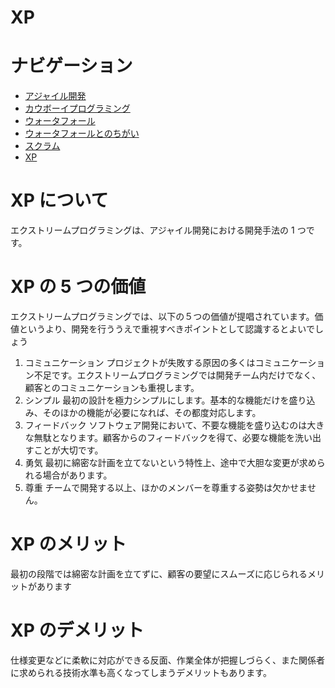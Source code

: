 # XP

# ナビゲーション
- [アジャイル開発](./azya.md)
- [カウボーイプログラミング](./kau.md)
- [ウォータフォール](./waterfall.md)
- [ウォータフォールとのちがい](./waterfall_2.md)
- [スクラム](./scram.md)
- [XP](./XP.md)

# XP について

エクストリームプログラミングは、アジャイル開発における開発手法の 1 つです。

# XP の 5 つの価値

エクストリームプログラミングでは、以下の５つの価値が提唱されています。価値というより、開発を行ううえで重視すべきポイントとして認識するとよいでしょう

1. コミュニケーション
   プロジェクトが失敗する原因の多くはコミュニケーション不足です。エクストリームプログラミングでは開発チーム内だけでなく、顧客とのコミュニケーションも重視します。
2. シンプル
   最初の設計を極力シンプルにします。基本的な機能だけを盛り込み、そのほかの機能が必要になれば、その都度対応します。
3. フィードバック
   ソフトウェア開発において、不要な機能を盛り込むのは大きな無駄となります。顧客からのフィードバックを得て、必要な機能を洗い出すことが大切です。
4. 勇気
   最初に綿密な計画を立てないという特性上、途中で大胆な変更が求められる場合があります。
5. 尊重
   チームで開発する以上、ほかのメンバーを尊重する姿勢は欠かせません。

# XP のメリット

最初の段階では綿密な計画を立てずに、顧客の要望にスムーズに応じられるメリットがあります

# XP のデメリット

仕様変更などに柔軟に対応ができる反面、作業全体が把握しづらく、また関係者に求められる技術水準も高くなってしまうデメリットもあります。
